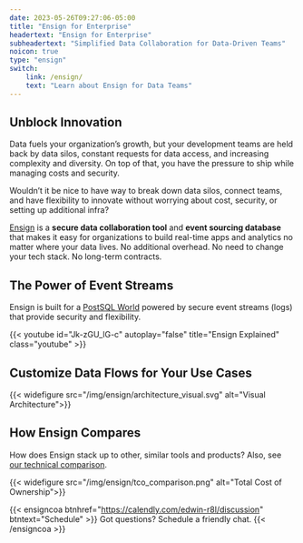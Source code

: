 ```yaml
---
date: 2023-05-26T09:27:06-05:00
title: "Ensign for Enterprise"
headertext: "Ensign for Enterprise"
subheadertext: "Simplified Data Collaboration for Data-Driven Teams"
noicon: true
type: "ensign"
switch:
    link: /ensign/
    text: "Learn about Ensign for Data Teams"
---
```


## Unblock Innovation

Data fuels your organization’s growth, but your development teams are held back by data silos, constant requests for data access, and increasing complexity and diversity. On top of that, you have the pressure to ship while managing costs and security.

Wouldn’t it be nice to have way to break down data silos, connect teams, and have flexibility to innovate without worrying about cost, security, or setting up additional infra?

[Ensign](https://rotational.app) is a **secure data collaboration tool** and **event sourcing database** that makes it easy for organizations to build real-time apps and analytics no matter where your data lives. No additional overhead. No need to change your tech stack. No long-term contracts.

## The Power of Event Streams

Ensign is built for a [PostSQL World](https://rotational.io/blog/age-of-postsql/) powered by secure event streams (logs) that provide security and flexibility.

{{< youtube id="Jk-zGU_lG-c" autoplay="false" title="Ensign Explained" class="youtube" >}}

## Customize Data Flows for Your Use Cases

{{< widefigure src="/img/ensign/architecture_visual.svg" alt="Visual Architecture">}}

## How Ensign Compares

How does Ensign stack up to other, similar tools and products? Also, see [our technical comparison](/ensign/#the-ensign-difference).

{{< widefigure src="/img/ensign/tco_comparison.png" alt="Total Cost of Ownership">}}

{{< ensigncoa btnhref="https://calendly.com/edwin-r8l/discussion" btntext="Schedule" >}}
Got questions? Schedule a friendly chat.
{{< /ensigncoa >}}

<!-- NOTE: Switch link at bottom of page is defined by frontmatter on the page. -->